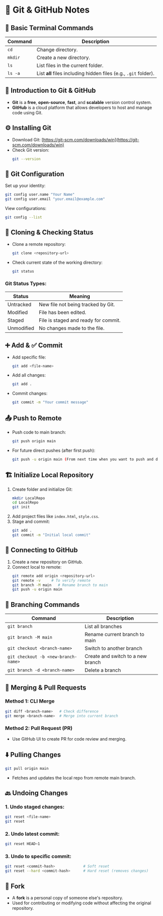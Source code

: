 
# 📘 Git & GitHub Notes

## 🧭 Basic Terminal Commands

| Command        | Description                                                                 |
|----------------|-----------------------------------------------------------------------------|
| `cd`           | Change directory.                                                           |
| `mkdir`        | Create a new directory.                                                     |
| `ls`           | List files in the current folder.                                           |
| `ls -a`        | List **all** files including hidden files (e.g., `.git` folder).            |

## 🔧 Introduction to Git & GitHub

- **Git** is a **free**, **open-source**, **fast**, and **scalable** version control system.
- **GitHub** is a cloud platform that allows developers to host and manage code using Git.

## ⚙️ Installing Git

- Download Git: [https://git-scm.com/downloads/win](https://git-scm.com/downloads/win)
- Check Git version:  
  ```bash
  git --version
  ```

## 🔐 Git Configuration

Set up your identity:
```bash
git config user.name "Your Name"
git config user.email "your.email@example.com"
```

View configurations:
```bash
git config --list
```

## 🔄 Cloning & Checking Status

- Clone a remote repository:
  ```bash
  git clone <repository-url>
  ```
- Check current state of the working directory:
  ```bash
  git status
  ```

### Git Status Types:

| Status      | Meaning                                             |
|-------------|-----------------------------------------------------|
| Untracked   | New file not being tracked by Git.                 |
| Modified    | File has been edited.                              |
| Staged      | File is staged and ready for commit.               |
| Unmodified  | No changes made to the file.                       |

## ➕ Add & ✅ Commit

- Add specific file:
  ```bash
  git add <file-name>
  ```
- Add all changes:
  ```bash
  git add .
  ```
- Commit changes:
  ```bash
  git commit -m "Your commit message"
  ```

## 📤 Push to Remote

- Push code to main branch:
  ```bash
  git push origin main
  ```
- For future direct pushes (after first push):
  ```bash
  git push -u origin main (From next time when you want to push and don’t want to change the repo ,you can directly user “**git push**“ so for that initialization we have to use git push -u origin main))
  ```

## 🏗️ Initialize Local Repository

1. Create folder and initialize Git:
   ```bash
   mkdir LocalRepo
   cd LocalRepo
   git init
   ```
2. Add project files like `index.html`, `style.css`.
3. Stage and commit:
   ```bash
   git add .
   git commit -m "Initial local commit"
   ```

## 🔗 Connecting to GitHub

1. Create a new repository on GitHub.
2. Connect local to remote:
   ```bash
   git remote add origin <repository-url>
   git remote -v     # To verify remote
   git branch -M main   # Rename branch to main
   git push -u origin main
   ```

## 🌿 Branching Commands

| Command                                | Description                            |
|----------------------------------------|----------------------------------------|
| `git branch`                           | List all branches                      |
| `git branch -M main`                   | Rename current branch to main          |
| `git checkout <branch-name>`           | Switch to another branch               |
| `git checkout -b <new-branch-name>`    | Create and switch to a new branch      |
| `git branch -d <branch-name>`          | Delete a branch                        |

## 🔀 Merging & Pull Requests

### Method 1: CLI Merge
```bash
git diff <branch-name>   # Check difference
git merge <branch-name>  # Merge into current branch
```

### Method 2: Pull Request (PR)
- Use GitHub UI to create PR for code review and merging.

## ⬇️ Pulling Changes

```bash
git pull origin main
```
- Fetches and updates the local repo from remote main branch.

## 🔙 Undoing Changes

### 1. Undo staged changes:
```bash
git reset <file-name>
git reset
```

### 2. Undo latest commit:
```bash
git reset HEAD~1
```

### 3. Undo to specific commit:
```bash
git reset <commit-hash>             # Soft reset
git reset --hard <commit-hash>      # Hard reset (removes changes)
```

## 🍴 Fork

- A **fork** is a personal copy of someone else's repository.
- Used for contributing or modifying code without affecting the original repository.
